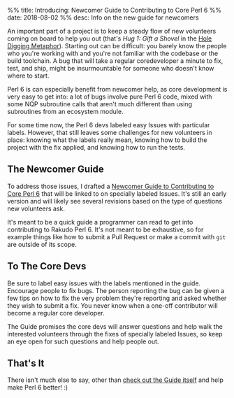%% title: Introducing: Newcomer Guide to Contributing to Core Perl 6
%% date: 2018-08-02
%% desc: Info on the new guide for newcomers

An important part of a project is to keep a steady flow of new volunteers coming on board to help you out (that's *Hug 1: Gift a Shovel* in the [Hole Digging Metaphor](/post/On-Troll-Hugging-Hole-Digging-and-Improving-Open-Source-Communities)). Starting out can be difficult: you barely know the people who you're working with and you're not familiar with the codebase or the build toolchain. A bug that will take a regular coredeveloper a minute to fix, test, and ship, might be insurmountable for someone who doesn't know where to start.

Perl 6 is can especially benefit from newcomer help, as core development is
very easy to get into: a lot of bugs involve pure Perl 6 code, mixed with some
NQP subroutine calls that aren't much different than using subroutines from
an ecosystem module.

For some time now, the Perl 6 devs labeled easy Issues with particular labels.
However, that still leaves some challenges for new volunteers in place: knowing what the labels really mean, knowing how to build the project with the
fix applied, and knowing how to run the tests.

## The Newcomer Guide

To address those issues, I drafted a [Newcomer Guide to Contributing to Core Perl 6](/post/Newcomer-Guide-to-Contributing-to-Core-Perl-6) that will be
linked to on specially labeled Issues. It's still an early version and will
likely see several revisions based on the type of questions new volunteers ask.

It's meant to be a quick guide a programmer can read to get into contributing
to Rakudo Perl 6. It's not meant to be exhaustive, so for example things
like how to submit a Pull Request or make a commit with `git` are outside of
its scope.

## To The Core Devs

Be sure to label easy issues with the labels mentioned in the guide. Encourage people to fix bugs. The person reporting the bug can be given a few tips on
how to fix the very problem they're reporting and asked whether they wish to
submit a fix. You never know when a one-off contributor will become a regular core developer.

The Guide promises the core devs will answer questions and help walk the interested volunteers through the fixes of specially labeled Issues, so keep
an eye open for such questions and help people out.

## That's It

There isn't much else to say, other than [check out the Guide itself](/post/Newcomer-Guide-to-Contributing-to-Core-Perl-6) and help make Perl 6 better! :)
